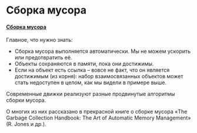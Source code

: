 # Сборка мусора

#### [Сборка мусора](https://learn.javascript.ru/garbage-collection)

Главное, что нужно знать:

- Сборка мусора выполняется автоматически. Мы не можем ускорить или предотвратить её.
- Объекты сохраняются в памяти, пока они достижимы.
- Если на объект есть ссылка – вовсе не факт, что он является достижимым (из корня): набор взаимосвязанных объектов
  может стать недоступен в целом, как мы видели в примере выше.

Современные движки реализуют разные продвинутые алгоритмы сборки мусора.

О многих из них рассказано в прекрасной книге о сборке мусора «The Garbage Collection Handbook: The Art of Automatic
Memory Management» (R. Jones и др.).